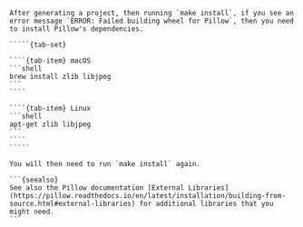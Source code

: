 ``````{note}
After generating a project, then running `make install`, if you see an error message `ERROR: Failed building wheel for Pillow`, then you need to install Pillow's dependencies.

`````{tab-set}

````{tab-item} macOS
```shell
brew install zlib libjpeg
```
````

````{tab-item} Linux
```shell
apt-get zlib libjpeg
```
````
`````

You will then need to run `make install` again.

```{seealso}
See also the Pillow documentation [External Libraries](https://pillow.readthedocs.io/en/latest/installation/building-from-source.html#external-libraries) for additional libraries that you might need.
```
``````

